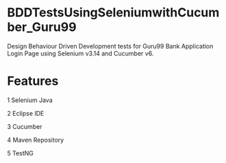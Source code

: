 # BDDTestsUsingSeleniumwithCucumber_Guru99
Design Behaviour Driven Development tests for Guru99 Bank Application Login Page using Selenium v3.14 and Cucumber v6.



# Features
1 Selenium Java

2 Eclipse IDE

3 Cucumber

4 Maven Repository

5 TestNG
